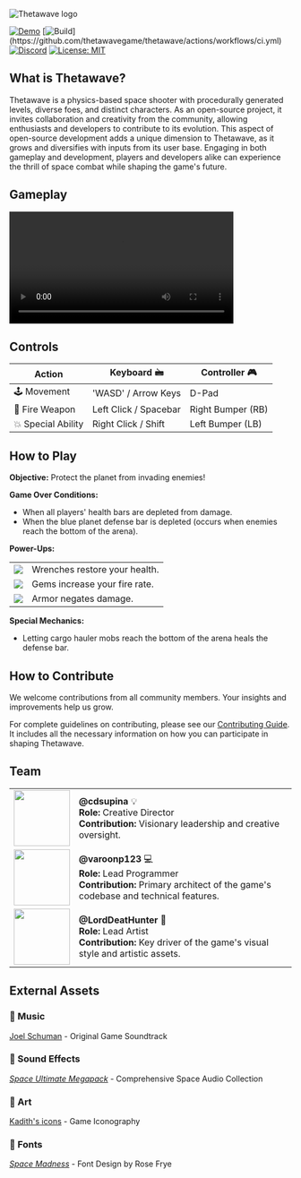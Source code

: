 ![Thetawave logo](https://assets.thetawave.metalmancy.tech/promo/thetawave_logo.webp "Thetawave")

[![Demo](https://img.shields.io/badge/Demo-Play%20Now%21-blue)](https://thetawave.metalmancy.tech)
[![Build](https://github.com/thetawavegame/thetawave/actions/workflows/ci.yml/badge.svg?)](https://github.com/thetawavegame/thetawave/actions/workflows/ci.yml)
[![Discord](https://img.shields.io/badge/chat-on%20discord-green.svg?logo=discord&logoColor=fff&labelColor=1e1c24&color=8d5b3f)](https://discord.gg/4smxjcheE5)
[![License: MIT](https://img.shields.io/badge/License-MIT-yellow.svg)](https://opensource.org/licenses/MIT)

## What is Thetawave?

Thetawave is a physics-based space shooter with procedurally generated levels, diverse foes, and distinct characters. As an open-source project, it invites collaboration and creativity from the community, allowing enthusiasts and developers to contribute to its evolution. This aspect of open-source development adds a unique dimension to Thetawave, as it grows and diversifies with inputs from its user base. Engaging in both gameplay and development, players and developers alike can experience the thrill of space combat while shaping the game's future.

## Gameplay

<div>
  <video src="https://assets.thetawave.metalmancy.tech/promo/gameplay_1.webm" width="400" /> 
  <video width="400" autoplay controls loop muted> 
    <source src="https://assets.thetawave.metalmancy.tech/promo/gameplay_2.webm">
    <source src="https://assets.thetawave.metalmancy.tech/promo/gameplay_2.mp4">
  </video>
</div>

## Controls

| Action            | Keyboard 🖮            | Controller 🎮      |
| ----------------- | --------------------- | ----------------- |
| 🕹️ Movement        | 'WASD' / Arrow Keys   | D-Pad             |
| 🔫 Fire Weapon     | Left Click / Spacebar | Right Bumper (RB) |
| 💥 Special Ability | Right Click / Shift   | Left Bumper (LB)  |

## How to Play

**Objective:** Protect the planet from invading enemies!

**Game Over Conditions:**
- When all players' health bars are depleted from damage.
- When the blue planet defense bar is depleted (occurs when enemies reach the bottom of the arena).

**Power-Ups:**

<table>
  <tr>
    <td><img src="https://assets.thetawave.metalmancy.tech/promo/health_wrench.png"></td>
    <td>Wrenches restore your health.</td>
  </tr>
  <tr>
    <td><img src="https://assets.thetawave.metalmancy.tech/promo/money.png"></td>
    <td>Gems increase your fire rate.</td>
  </tr>
  <tr>
    <td><img src="https://assets.thetawave.metalmancy.tech/promo/armor.png"></td>
    <td>Armor negates damage.</td>
  </tr>
</table>

**Special Mechanics:**
- Letting cargo hauler mobs reach the bottom of the arena heals the defense bar.

## How to Contribute

We welcome contributions from all community members. Your insights and improvements help us grow.

For complete guidelines on contributing, please see our [Contributing Guide](CONTRIBUTING.md). It includes all the necessary information on how you can participate in shaping Thetawave.

## Team

<table>
  <tr>
    <td><img src="https://avatars.githubusercontent.com/u/15306815" height="100"></td>
    <td><strong>@cdsupina</strong> 💡<br><strong>Role:</strong> Creative Director<br><strong>Contribution:</strong> Visionary leadership and creative oversight.</td>
  </tr>
  <tr>
    <td><img src="https://avatars.githubusercontent.com/u/22409608" height="100"></td>
    <td><strong>@varoonp123</strong> 💻<br><strong>Role:</strong> Lead Programmer<br><strong>Contribution:</strong> Primary architect of the game's codebase and technical features.</td>
  </tr>
  <tr>
    <td><img src="https://avatars.githubusercontent.com/u/26803198" height="100"></td>
    <td><strong>@LordDeatHunter</strong> 🎨<br><strong>Role:</strong> Lead Artist<br><strong>Contribution:</strong> Key driver of the game's visual style and artistic assets.</td>
  </tr>
</table>


## External Assets

### 🎵 Music
[Joel Schuman](https://joelhasa.site/) - Original Game Soundtrack

### 📢 Sound Effects
[*Space Ultimate Megapack*](https://gamesupply.itch.io/ultimate-space-game-mega-asset-package) - Comprehensive Space Audio Collection

### 🎨 Art
[Kadith's icons](https://kadith.itch.io/kadiths-free-icons) - Game Iconography

### 📜 Fonts
[*Space Madness*](https://modernmodron.itch.io/) - Font Design by Rose Frye
